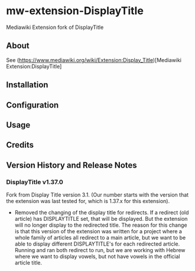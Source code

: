 # mw-extension-DisplayTitle
Mediawiki Extension fork of DisplayTitle

## About
See (https://www.mediawiki.org/wiki/Extension:Display_Title)[Mediawiki Extension:DisplayTitle]

## Installation

## Configuration

## Usage

## Credits

## Version History and Release Notes
### DisplayTitle v1.37.0
Fork from Display Title version 3.1.  (Our number starts with the version that the extension was last tested for, which is 1.37.x for this extension).

* Removed the changing of the display title for redirects.  If a redirect (old article) has DISPLAYTITLE set, that will be displayed.  But the extension will no longer display to the redirected title.  The reason for this change is that this version of the extension was written for a project where a whole family of articles all redirect to a main article, but we want to be able to display different DISPLAYTITLE's for each redirected article.  Running and ran both redirect to run, but we are working with Hebrew where we want to display vowels, but not have vowels in the official article title.


